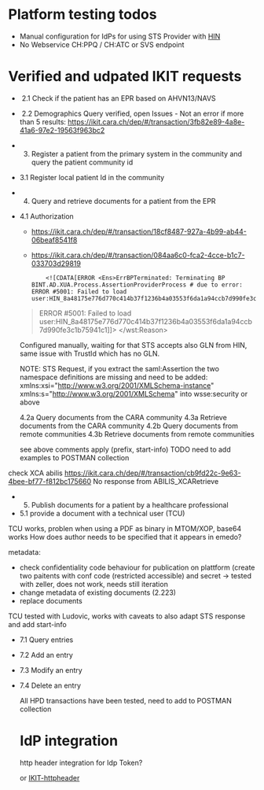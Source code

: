 Platform testing todos
============


- Manual configuration for IdPs for using STS Provider with [HIN](https://ikit.cara.ch/dep/#/transaction/18cf8487-927a-4b99-ab44-06beaf8541f8)
- No Webservice CH:PPQ / CH:ATC or SVS  endpoint  

Verified and udpated IKIT requests
==================================

-  2.1 Check if the patient has an EPR based on AHVN13/NAVS
-  2.2 Demographics Query verified, open Issues
       - Not an error if more than 5 results: https://ikit.cara.ch/dep/#/transaction/3fb82e89-4a8e-41a6-97e2-19563f963bc2
- 3. Register a patient from the primary system in the community and query the patient community id
- 3.1 Register local patient Id in the community
- 4. Query and retrieve documents for a patient from the EPR
- 4.1 Authorization
  - https://ikit.cara.ch/dep/#/transaction/18cf8487-927a-4b99-ab44-06beaf8541f8
  - https://ikit.cara.ch/dep/#/transaction/084aa6c0-fca2-4cce-b1c7-033703d29819

            <![CDATA[ERROR <Ens>ErrBPTerminated: Terminating BP BINT.AD.XUA.Process.AssertionProviderProcess # due to error: ERROR #5001: Failed to load user:HIN_8a48175e776d770c414b37f1236b4a03553f6da1a94ccb7d990fe3c1b75941c1
  > ERROR #5001: Failed to load user:HIN_8a48175e776d770c414b37f1236b4a03553f6da1a94ccb7d990fe3c1b75941c1]]>
          </wst:Reason>

  Configured manually, waiting for that STS accepts also GLN from HIN, same issue with TrustId which has no GLN.

  NOTE: STS Request, if you extract the saml:Assertion the two namespace definitions are missing and need to be added:  xmlns:xsi="http://www.w3.org/2001/XMLSchema-instance" xmlns:s="http://www.w3.org/2001/XMLSchema" into wsse:security or above

  4.2a Query documents from the CARA community
  4.3a Retrieve documents from the CARA community
  4.2b Query documents from remote communities
  4.3b Retrieve documents from remote communities
  
  see above comments apply (prefix, start-info)
  TODO need to add examples to POSTMAN collection

 check XCA abilis  https://ikit.cara.ch/dep/#/transaction/cb9fd22c-9e63-4bee-bf77-f812bc175660 No response from ABILIS_XCARetrieve

- 5. Publish documents for a patient by a healthcare professional
- 5.1 provide a document with a technical user (TCU)

TCU works, problen when using a PDF as binary in MTOM/XOP, base64 works
How does author needs to be specified that it appears in emedo?

metadata:
 - check confidentiality code behaviour for publication on plattform (create two paitents with conf code (restricted accessible)	and secret
   -> tested with zeller, does not work, needs still iteration
 - change metadata of existing documents (2.223)
 - replace documents

TCU tested with Ludovic, works with caveats to also adapt STS response and add start-info

- 7.1 Query entries
- 7.2 Add an entry
- 7.3 Modify an entry
- 7.4 Delete an entry

  All HPD transactions have been tested, need to add to POSTMAN collection


  IdP integration
  ===============

  http header integration for Idp Token?

   or [IKIT-httpheader](requests/sts-idp-httpheader-eprik.http)